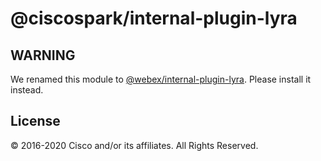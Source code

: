 # @ciscospark/internal-plugin-lyra

## WARNING

We renamed this module to [@webex/internal-plugin-lyra](https://www.npmjs.com/package/@webex/internal-plugin-lyra). Please install it instead.

## License

© 2016-2020 Cisco and/or its affiliates. All Rights Reserved.
